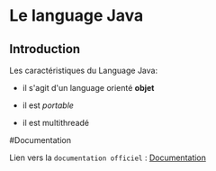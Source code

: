 # Le language Java

## Introduction

Les caractéristiques du Language Java:

* il s'agit d'un language orienté **objet**

* il est *portable*

* il est multithreadé

#Documentation

Lien vers la ``documentation officiel`` : [Documentation](https://git-scm.com/doc)

